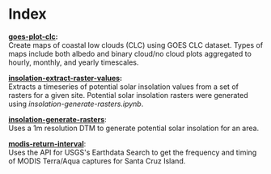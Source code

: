 # Index

__[goes-plot-clc](goes-plot-clc.ipynb):__     
Create maps of coastal low clouds (CLC) using GOES CLC dataset. Types of maps include both albedo and binary cloud/no cloud plots aggregated to hourly, monthly, and yearly timescales.

__[insolation-extract-raster-values](insolation-extract-raster-values.ipnyb):__     
Extracts a timeseries of potential solar insolation values from a set of rasters for a given site. Potential solar insolation rasters were generated using _insolation-generate-rasters.ipynb_.

__[insolation-generate-rasters](insolation-generate-rasters.ipynb)__:   
Uses a 1m resolution DTM to generate potential solar insolation for an area.   

__[modis-return-interval](modis-return-interval.ipynb)__:  
Uses the API for USGS's Earthdata Search to get the frequency and timing of MODIS Terra/Aqua captures for Santa Cruz Island. 